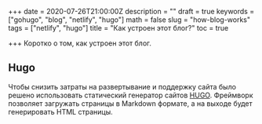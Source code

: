 +++
date = 2020-07-26T21:00:00Z
description = ""
draft = true
keywords = ["gohugo", "blog", "netlify", "hugo"]
math = false
slug = "how-blog-works"
tags = ["netlify", "hugo"]
title = "Как устроен этот блог?"
toc = true

+++
Коротко о том, как устроен этот блог.

## Hugo

Чтобы снизить затраты на развертывание и поддержку сайта было решено использовать статический генератор сайтов [HUGO](https://gohugo.io/ "HUGO"). Фреймворк позволяет загружать страницы в Markdown формате, а на выходе будет генерировать HTML страницы.